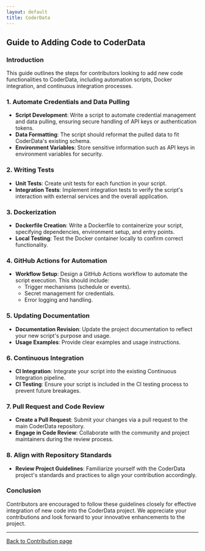 ```yaml
---
layout: default
title: CoderData
---
```


<link rel="stylesheet" href="assets/css/style.css">

## Guide to Adding Code to CoderData

### Introduction
This guide outlines the steps for contributors looking to add new code functionalities to CoderData, including automation scripts, Docker integration, and continuous integration processes.

### 1. Automate Credentials and Data Pulling
- **Script Development**: Write a script to automate credential management and data pulling, ensuring secure handling of API keys or authentication tokens.
- **Data Formatting**: The script should reformat the pulled data to fit CoderData's existing schema.
- **Environment Variables**: Store sensitive information such as API keys in environment variables for security.

### 2. Writing Tests
- **Unit Tests**: Create unit tests for each function in your script.
- **Integration Tests**: Implement integration tests to verify the script's interaction with external services and the overall application.

### 3. Dockerization
- **Dockerfile Creation**: Write a Dockerfile to containerize your script, specifying dependencies, environment setup, and entry points.
- **Local Testing**: Test the Docker container locally to confirm correct functionality.

### 4. GitHub Actions for Automation
- **Workflow Setup**: Design a GitHub Actions workflow to automate the script execution. This should include:
  - Trigger mechanisms (schedule or events).
  - Secret management for credentials.
  - Error logging and handling.

### 5. Updating Documentation
- **Documentation Revision**: Update the project documentation to reflect your new script's purpose and usage.
- **Usage Examples**: Provide clear examples and usage instructions.

### 6. Continuous Integration
- **CI Integration**: Integrate your script into the existing Continuous Integration pipeline.
- **CI Testing**: Ensure your script is included in the CI testing process to prevent future breakages.

### 7. Pull Request and Code Review
- **Create a Pull Request**: Submit your changes via a pull request to the main CoderData repository.
- **Engage in Code Review**: Collaborate with the community and project maintainers during the review process.

### 8. Align with Repository Standards
- **Review Project Guidelines**: Familiarize yourself with the CoderData project's standards and practices to align your contribution accordingly.

### Conclusion
Contributors are encouraged to follow these guidelines closely for effective integration of new code into the CoderData project. We appreciate your contributions and look forward to your innovative enhancements to the project.

---

[Back to Contribution page](pages/contribution.md)
